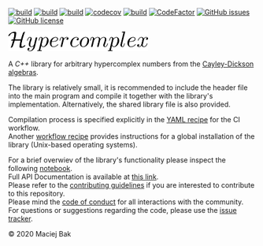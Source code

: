 [![build](https://github.com/AngryMaciek/hypercomplex/workflows/Include/badge.svg?branch=master)](https://github.com/AngryMaciek/hypercomplex/actions?query=workflow%3AInclude)
[![build](https://github.com/AngryMaciek/hypercomplex/workflows/Install/badge.svg?branch=master)](https://github.com/AngryMaciek/hypercomplex/actions?query=workflow%3AInstall)
[![build](https://github.com/AngryMaciek/hypercomplex/workflows/Catch2/badge.svg?branch=master)](https://github.com/AngryMaciek/hypercomplex/actions?query=workflow%3ACatch2)
[![codecov](https://codecov.io/gh/AngryMaciek/hypercomplex/branch/master/graph/badge.svg?token=SSKOK4XR1M)](https://codecov.io/gh/AngryMaciek/hypercomplex)
[![build](https://github.com/AngryMaciek/hypercomplex/workflows/cpplint/badge.svg?branch=master)](https://github.com/AngryMaciek/hypercomplex/actions?query=workflow%3Acpplint)
[![CodeFactor](https://www.codefactor.io/repository/github/angrymaciek/hypercomplex/badge)](https://www.codefactor.io/repository/github/angrymaciek/hypercomplex)
[![GitHub issues](https://img.shields.io/github/issues/AngryMaciek/hypercomplex)](https://github.com/AngryMaciek/hypercomplex/issues)
[![GitHub license](https://img.shields.io/github/license/AngryMaciek/hypercomplex)](https://github.com/AngryMaciek/hypercomplex/blob/master/LICENSE)

<img src="img/logo.png" alt="drawing" height="40"/>

A *C++* library for arbitrary hypercomplex numbers from the [Cayley-Dickson algebras](https://en.wikipedia.org/wiki/Cayley%E2%80%93Dickson_construction).

The library is relatively small, it is recommended to include the header file into the main program and compile it together with the library's implementation. Alternatively, the shared library file is also provided.  

Compilation process is specified explicitly in the [YAML recipe](./.github/workflows/include.yml) for the CI workflow.  
Another [workflow recipe](./.github/workflows/install.yml) provides instructions for a global installation of the library (Unix-based operating systems).

For a brief overwiev of the library's functionality please inspect the following [notebook](./example/example.ipynb).  
Full API Documentation is available at [this link](https://www.youtube.com/watch?v=dQw4w9WgXcQ).  
Please refer to the [contributing guidelines](CONTRIBUTING.md) if you are interested to contribute to this repository.  
Please mind the [code of conduct](CODE_OF_CONDUCT.md) for all interactions with the community.  
For questions or suggestions regarding the code, please use the [issue tracker](https://github.com/AngryMaciek/hypercomplex/issues).  

© 2020 Maciej Bak
